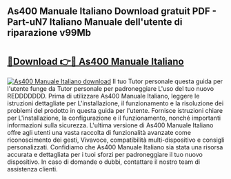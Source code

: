 ## As400 Manuale Italiano Download gratuit PDF - Part-uN7 Italiano Manuale dell'utente di riparazione v99Mb

# <h2><a href="http://dfbezl.blite.top/?on=As400+Manuale+Italiano">🔗Download 👉🔴 As400 Manuale Italiano</a></h2>

[![As400 Manuale Italiano download](https://i.imgur.com/lujVjoI.png)](http://dfbezl.blite.top/?on=As400+Manuale+Italiano)
Il tuo Tutor personale questa guida per l'utente funge da Tutor personale per padroneggiare L'uso del tuo nuovo REDDDDDDD. Prima di utilizzare As400 Manuale Italiano, leggere le istruzioni dettagliate per L'installazione, il funzionamento e la risoluzione dei problemi del prodotto in questa guida per l'utente. Fornisce istruzioni chiare per L'installazione, la configurazione e il funzionamento, nonché importanti informazioni sulla sicurezza. L'ultima versione di As400 Manuale Italiano offre agli utenti una vasta raccolta di funzionalità avanzate come riconoscimento dei gesti, Vivavoce, compatibilità multi-dispositivo e consigli personalizzati. Confidiamo che As400 Manuale Italiano sia stata una risorsa accurata e dettagliata per i tuoi sforzi per padroneggiare il tuo nuovo dispositivo. In caso di domande o dubbi, contattare il nostro team di assistenza clienti.
